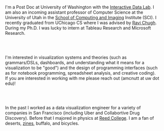 I'm a Post Doc at University of Washington with the [Interactive Data Lab](https://idl.cs.washington.edu/). I am also an incoming assistant professor of Computer Science at the University of Utah in the [School of Computing and Imaging](https://www.sci.utah.edu/) Institute (SCI). I recently graduated from UChicago CS where I was advised by [Ravi Chugh](http://people.cs.uchicago.edu/~rchugh/). During my Ph.D. I was lucky to intern at Tableau Research and Microsoft Research. 

<br></br>

I'm interested in visualization systems and theories (such as grammars/DSLs, dashboards, and understanding what it means for a visualization to be "good") and the design of programming interfaces (such as for notebook programming, spreadsheet analysis, and creative coding). If you are interested in working with me please reach out (amcnutt at uw dot edu)!

<br></br>

In the past I worked as a data visualization engineer for a variety of companies in San Francisco (including Uber and Collabortive Drug Discovery). 
Before that I majored in physics at [Reed College](https://www.reed.edu/physics/). 
I am a fan of deserts, [zines](https://www.mcnutt.in/#/zines), buffalo, and bicycles.
